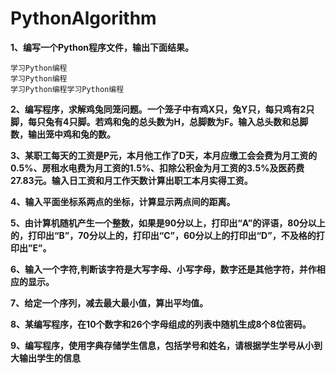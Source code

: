 # PythonAlgorithm
**1、编写一个Python程序文件，输出下面结果。**  
```
学习Python编程  
学习Python编程  
学习Python编程学习Python编程  
```
  
  
**2、编写程序，求解鸡兔同笼问题。一个笼子中有鸡X只，兔Y只，每只鸡有2只脚，每只兔有4只脚。若鸡和兔的总头数为H，总脚数为F。输入总头数和总脚数，输出笼中鸡和兔的数。**  
  
  
  
**3、某职工每天的工资是P元，本月他工作了D天，本月应缴工会会费为月工资的0.5%、房租水电费为月工资的1.5%、扣除公积金为月工资的3.5%及医药费27.83元。输入日工资和月工作天数计算出职工本月实得工资。**  
  
  
  
**4、输入平面坐标系两点的坐标，计算显示两点间的距离。**
  
  
  
**5、由计算机随机产生一个整数，如果是90分以上，打印出“A”的评语，80分以上的，打印出“B”，70分以上的，打印出“C”，60分以上的打印出“D”，不及格的打印出”E”。**
  
  
  
**6、输入一个字符,判断该字符是大写字母、小写字母，数字还是其他字符，并作相应的显示。**  
  
  
  
**7、给定一个序列，减去最大最小值，算出平均值。**  
  
  
  
**8、某编写程序，在10个数字和26个字母组成的列表中随机生成8个8位密码。**  
  
  
  
**9、编写程序，使用字典存储学生信息，包括学号和姓名，请根据学生学号从小到大输出学生的信息**
